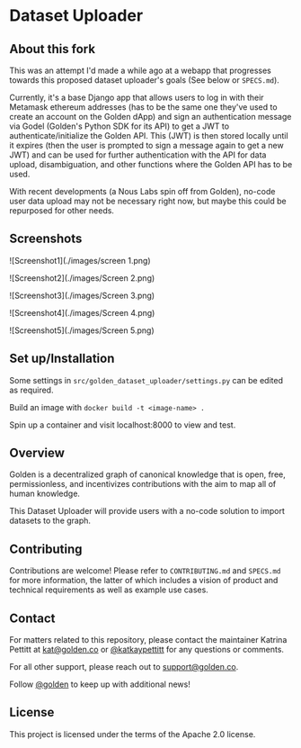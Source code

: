 # Dataset Uploader

## About this fork
This was an attempt I'd made a while ago at a webapp that progresses towards this proposed dataset uploader's goals (See below or `SPECS.md`). 

Currently, it's a base Django app that allows users to log in with their Metamask ethereum addresses (has to be the same one they've used to create an account on the Golden dApp) and sign an authentication message via Godel (Golden's Python SDK for its API) to get a JWT to authenticate/initialize the Golden API. This (JWT) is then stored locally until it expires (then the user is prompted to sign a message again to get a new JWT) and can be used for further authentication with the API for data upload, disambiguation, and other functions where the Golden API has to be used. 

With recent developments (a Nous Labs spin off from Golden), no-code user data upload may not be necessary right now, but maybe this could be repurposed for other needs. 

## Screenshots 

![Screenshot1](./images/screen 1.png)

![Screenshot2](./images/Screen 2.png)

![Screenshot3](./images/Screen 3.png)

![Screenshot4](./images/Screen 4.png)

![Screenshot5](./images/Screen 5.png)

## Set up/Installation

Some settings in `src/golden_dataset_uploader/settings.py` can be edited as required. 

Build an image with `docker build -t <image-name> .` 

Spin up a container and visit localhost:8000 to view and test. 

## Overview
Golden is a decentralized graph of canonical knowledge that is open, free, permissionless, and incentivizes contributions with the aim to map all of human knowledge. 

This Dataset Uploader will provide users with a no-code solution to import datasets to the graph.

## Contributing
Contributions are welcome! Please refer to `CONTRIBUTING.md` and `SPECS.md` for more information, the latter of which includes a vision of product and technical requirements as well as example use cases.   

## Contact
For matters related to this repository, please contact the maintainer Katrina Pettitt at kat@golden.co or [@katkaypettitt](https://twitter.com/katkaypettitt) for any questions or comments. 

For all other support, please reach out to support@golden.co.

Follow [@golden](https://twitter.com/Golden) to keep up with additional news!

## License
This project is licensed under the terms of the Apache 2.0 license. 
